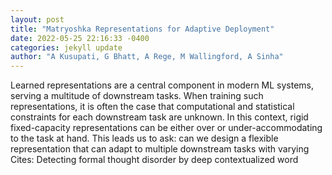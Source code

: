 ```yaml
--- 
layout: post 
title: "Matryoshka Representations for Adaptive Deployment" 
date: 2022-05-25 22:16:33 -0400 
categories: jekyll update 
author: "A Kusupati, G Bhatt, A Rege, M Wallingford, A Sinha" 
--- 
```

Learned representations are a central component in modern ML systems, serving a multitude of downstream tasks. When training such representations, it is often the case that computational and statistical constraints for each downstream task are unknown. In this context, rigid fixed-capacity representations can be either over or under-accommodating to the task at hand. This leads us to ask: can we design a flexible representation that can adapt to multiple downstream tasks with varying Cites: Detecting formal thought disorder by deep contextualized word
